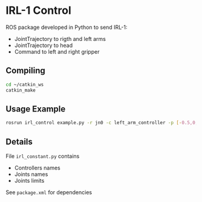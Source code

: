 # IRL-1 Control
ROS package developed in Python to send IRL-1:
- JointTrajectory to rigth and left arms
- JointTrajectory to head
- Command to left and right gripper

## Compiling
```bash
cd ~/catkin_ws
catkin_make
```

## Usage Example
```bash
rosrun irl_control example.py -r jn0 -c left_arm_controller -p [-0.5,0,-1,-1] -t 5
```

## Details
File `irl_constant.py` contains
- Controllers names
- Joints names
- Joints limits

See `package.xml` for dependencies
